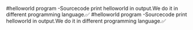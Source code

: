 
#helloworld program
-Sourcecode print helloworld in output.We do it in different programming language.✅
#helloworld program
-Sourcecode print helloworld in output.We do it in different programming language.✅
